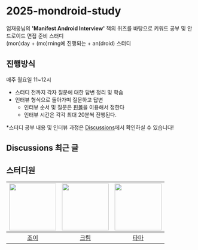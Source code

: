 # 2025-mondroid-study
엄재웅님의 **'Manifest Android Interview'** 책의 퀴즈를 바탕으로 키워드 공부 및 안드로이드 면접 준비 스터디  
(mon)day + (mo)rning에 진행되는 + an(droid) 스터디

## 진행방식
매주 월요일 11~12시

- 스터디 전까지 각자 질문에 대한 답변 정리 및 학습
- 인터뷰 형식으로 돌아가며 질문하고 답변
  - 인터뷰 순서 및 질문은 [핀볼](https://lazygyu.github.io/roulette/)을 이용해서 정한다
  - 인터뷰 시간은 각각 최대 20분씩 진행된다.

*스터디 공부 내용 및 인터뷰 과정은 [Discussions](https://github.com/woowacourse-study/2025-mondroid-study/discussions)에서 확인하실 수 있습니다!

## Discussions 최근 글
<!-- discussions-list-start -->

<!-- discussions-list-end -->

## 스터디원
| <img src="https://github.com/gahyunkim.png" width="125"/> | <img src="https://github.com/ijh1298.png" width="125"/> | <img src="https://github.com/etama123.png" width="125"/> |
|:---------:|:---------:|:---------:|
|[조이](https://github.com/gahyunkim)</br>|[크림](https://github.com/ijh1298)</br>|[타마](https://github.com/etama123)</br>|
</br>
